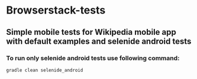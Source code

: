 # Browserstack-tests

## Simple mobile tests for Wikipedia mobile app with default examples and selenide android tests

### To run only selenide android tests use following command:

```
gradle clean selenide_android
```
